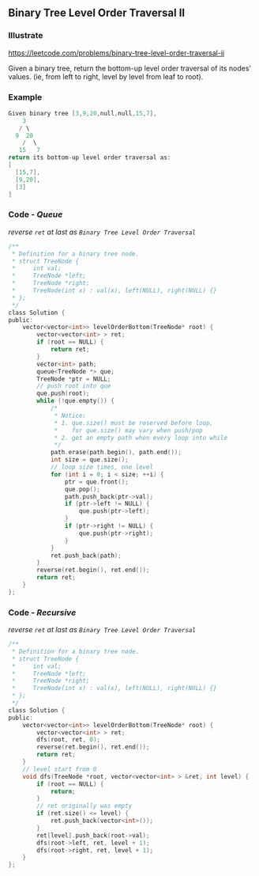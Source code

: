 ## Binary Tree Level Order Traversal II
### Illustrate
<https://leetcode.com/problems/binary-tree-level-order-traversal-ii>

Given a binary tree, return the bottom-up level order traversal of its nodes' values. (ie, from left to right, level by level from leaf to root).

### Example
```c
Given binary tree [3,9,20,null,null,15,7],
    3
   / \
  9  20
    /  \
   15   7
return its bottom-up level order traversal as:
[
  [15,7],
  [9,20],
  [3]
]
```

### Code - _Queue_

_reverse `ret` at last as `Binary Tree Level Order Traversal`_

```c
/**
 * Definition for a binary tree node.
 * struct TreeNode {
 *     int val;
 *     TreeNode *left;
 *     TreeNode *right;
 *     TreeNode(int x) : val(x), left(NULL), right(NULL) {}
 * };
 */
class Solution {
public:
    vector<vector<int>> levelOrderBottom(TreeNode* root) {
        vector<vector<int> > ret;
        if (root == NULL) {
            return ret;
        }
        vector<int> path;
        queue<TreeNode *> que;
        TreeNode *ptr = NULL;
        // push root into que
        que.push(root);
        while (!que.empty()) {
            /*
             * Notice:
             * 1. que.size() must be reserved before loop,
             *    for que.size() may vary when push/pop
             * 2. get an empty path when every loop into while
             */
            path.erase(path.begin(), path.end());
            int size = que.size();
            // loop size times, one level
            for (int i = 0; i < size; ++i) {
                ptr = que.front();
                que.pop();
                path.push_back(ptr->val);
                if (ptr->left != NULL) {
                    que.push(ptr->left);
                }
                if (ptr->right != NULL) {
                    que.push(ptr->right);
                }
            }
            ret.push_back(path);
        }
        reverse(ret.begin(), ret.end());
        return ret;
    }
};
```

### Code - _Recursive_

_reverse `ret` at last as `Binary Tree Level Order Traversal`_

```c
/**
 * Definition for a binary tree node.
 * struct TreeNode {
 *     int val;
 *     TreeNode *left;
 *     TreeNode *right;
 *     TreeNode(int x) : val(x), left(NULL), right(NULL) {}
 * };
 */
class Solution {
public:
    vector<vector<int>> levelOrderBottom(TreeNode* root) {
        vector<vector<int> > ret;
        dfs(root, ret, 0);
        reverse(ret.begin(), ret.end());
        return ret;
    }
    // level start from 0
    void dfs(TreeNode *root, vector<vector<int> > &ret, int level) {
        if (root == NULL) {
            return;
        }
        // ret originally was empty
        if (ret.size() <= level) {
            ret.push_back(vector<int>());
        }
        ret[level].push_back(root->val);
        dfs(root->left, ret, level + 1);
        dfs(root->right, ret, level + 1);
    }
};
```
